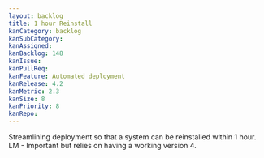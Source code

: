 ```yaml
---
layout: backlog
title: 1 hour Reinstall
kanCategory: backlog
kanSubCategory:
kanAssigned:
kanBacklog: 148
kanIssue:
kanPullReq:
kanFeature: Automated deployment
kanRelease: 4.2
kanMetric: 2.3
kanSize: 8
kanPriority: 8
kanRepo:
---
```

Streamlining deployment so that a system can be reinstalled within 1 hour. LM - Important but relies on having a working version 4.

